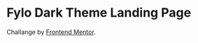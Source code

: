 # Fylo Dark Theme Landing Page
Challange by [Frontend Mentor](https://www.frontendmentor.io/challenges).

